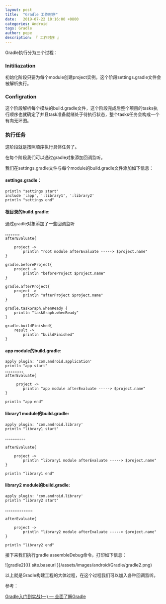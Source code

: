 ```yaml
---
layout: post
title:  "Gradle 工作时序"
date:   2019-07-22 10:16:00 +0800
categories: Android
tags: Gradle
author: pepe
description: 『 工作时序 』
---
```


Gradle执行分为三个过程：

### **Initiliazation** 
初始化阶段只要为每个module创建project实例。这个阶段settings.gradle文件会被解析执行。

### **Configration** 
这个阶段解析每个模块的build.gradle文件，这个阶段完成后整个项目的tasks执行顺序也就确定了并且task准备就绪处于待执行状态，整个tasks任务会构成一个有向无环图。

### **执行任务** 
这阶段就是按照顺序执行具体任务了。

在每个阶段我们可以通过gradle对象添加回调监听。

我们在settings.gradle文件与每个module的build.gradle文件添加如下信息：

#### **settings.gradle：**

```
println "settings start"
include ':app', ':library1', ':library2'
println "settings end"
```

#### **根目录的build.gradle:**

通过gradle对象添加了一些回调监听
```
。。。。。。。。
afterEvaluate{

    project ->
        println "root module afterEvaluate -----> $project.name"
}

gradle.beforeProject{
    project ->
        println "beforeProject $project.name"
}

gradle.afterProject{
    project ->
        println "afterProject $project.name"
}

gradle.taskGraph.whenReady {
    println "taskGraph.whenReady"
}

gradle.buildFinished{
    result ->
        println "buildFinished"
}
```

#### **app module的build.gradle:**

```
apply plugin: 'com.android.application'
println "app start"
。。。。。。。。。。
afterEvaluate{

     project ->
        println "app module afterEvaluate -----> $project.name"
}

println "app end"
```

#### **library1 module的build.gradle:**

```
apply plugin: 'com.android.library'
println "library1 start"

。。。。。。。。。。。

afterEvaluate{

    project ->
        println "library1 module afterEvaluate -----> $project.name"
}

println "library1 end"
```

#### **library2 module的build.gradle:**

```
apply plugin: 'com.android.library'
println "library2 start"

。。。。。。。。。。。。。。。

afterEvaluate{

    project ->
        println "library2 module afterEvaluate -----> $project.name"
}

println "library2 end"
```
接下来我们执行gradle assembleDebug命令，打印如下信息：


![gradle2]({{ site.baseurl }}/assets/images/android/Gradle/gradle2.png)

以上就是Gradle构建工程的大体过程，在这个过程我们可以加入各种回调监听。



参考：

[Gradle入门到实战(一) — 全面了解Gradle](https://mp.weixin.qq.com/s?__biz=Mzg2NzAwMjY4MQ==&mid=2247483789&idx=1&sn=4b3bb2ab721c8ed7e05f1e8b2e0fbf70&chksm=ce4371dbf934f8cd7c484e8c5356d299bbd5d7790ee11bb0da9725068fa8e4b895f87379949f&token=655420148&lang=zh_CN#rd)










